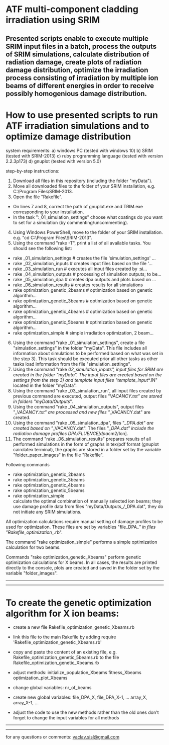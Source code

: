 # ATF multi-component cladding irradiation using SRIM
Presented scripts enable to 
  execute multiple SRIM input files in a batch,
  process the outputs of SRIM simulations, 
  calculate distribution of radiation damage, 
  create plots of radiation damage distribution,
  optimize the irradiation process consisting of irradiation by multiple ion beams of different energies in order to receive possibly   homogenious damage distribution.
------------------------------------------------------------------------------------------------------------------------------------------------------------------------------------------------------------------------------------------------------------------------------------------------------------------------------------------------------------------------------------------------------------------------
# How to use presented scripts to run ATF irradiation simulations and to optimize damage distribution

system requirements:
a) windows PC (tested with windows 10)
b) SRIM (tested with SRIM-2013)
c) ruby programming language (tested with version 2.2.3p173)
d) gnuplot (tested with version 5.0)

step-by-step instructions:
1) Download all files in this repository (including the folder "myData").
2) Move all downloaded files to the folder of your SRIM installation, e.g. C:\Program Files\SRIM-2013.
3) Open the file "Rakefile".
- On lines 7 and 8, correct the path of gnuplot.exe and TRIM.exe corresponding to your installation.
- In the task ":_01_simulation_settings" choose what coatings do you want to set for a simulation (by commenting/uncommenting).
4) Using Windows PowerShell, move to the folder of your SRIM installation. e.g. "cd C:\Program Files\SRIM-2013".
5) Using the command "rake -T", print a list of all available tasks. You should see the following list:
-	rake _01_simulation_settings      # creates the file 'simulation_settings' ...
-	rake _02_simulation_inputs        # creates input files based on the file '...
-	rake _03_simulation_run           # executes all input files created by :si...
-	rake _04_simulation_outputs       # processing of simulation outputs; to be...
-	rake _05_simulation_dpa           # creates dpa outputs and plots based on ...
-	rake _06_simulation_results       # creates results for all simulations
-	rake optimization_genetic_2beams  # optimization based on genetic algorithm...
-	rake optimization_genetic_3beams  # optimization based on genetic algorithm...
-	rake optimization_genetic_4beams  # optimization based on genetic algorithm...
-	rake optimization_genetic_5beams  # optimization based on genetic algorithm...
-	rake optimization_simple          # simple irradiation optimization, 2 beam...
6) Using the command "rake _01_simulation_settings", create a file "simulation_settings" in the folder "myData". This file includes all information about simulations to be performed based on what was set in the step 3). This task should be executed prior all other tasks as other tasks load information from the file "simulation_settings".
7) Using the command "rake _02_simulation_inputs", input files for SRIM are created in the folder "myData". The input files are created based on the settings from the step 3) and template input files "template_input_*.IN" located in the folder "myData".
8) Using the command "rake _03_simulation_run", all input files created by previous command are executed, output files "*_VACANCY.txt" are stored in folders "myData/Outputs_*".
9) Using the command "rake _04_simulation_outputs", output files "*_VACANCY.txt" are processed and new files "*_VACANCY.dat" are created.
10) Using the command "rake _05_simulation_dpa", files "*_DPA.dat" are created based on "*_VACANCY.dat". The files "*_DPA.dat" include the radiation damage profiles DPA/FLUENCE[dpa*cm2/Ion].
11) The command "rake _06_simulation_results" prepares results of all performed simulations in the form of graphs in tex/pdf format (gnuplot cairolatex terminal), the graphs are stored in a folder set by the variable "folder_paper_images" in the file "Rakefile".

Following commands 
-	rake optimization_genetic_2beams  
-	rake optimization_genetic_3beams  
-	rake optimization_genetic_4beams  
-	rake optimization_genetic_5beams  
-	rake optimization_simple          
calculate the optimal combination of manually selected ion beams; they use damage profile data from files "myData/Outputs_*/*_DPA.dat", they do not initiate any SRIM simulations.

All optimization calculations require manual setting of damage profiles to be used for optimization. These files are set by variables "file_DPA_*" in files "Rakefile_optimization_*.rb".

The command "rake optimization_simple" performs a simple optimization calculation for two beams.

Commands "rake optimization_genetic_Xbeams" perform genetic optimization calculations for X beams. In all cases, the results are printed directly to the console, plots are created and saved in the folder set by the variable "folder_images".

--------------------------------------------------------------------------------------------------------------------------------------------------------------------------------------------------------------------------------------------------------------------------------
----------------------------------------------------------------------------------------------------------------------------------------
# To create the genetic optimization algorithm for X ion beams:
- create a new file Rakefile_optimization_genetic_Xbeams.rb
- link this file to the main Rakefile by adding require 'Rakefile_optimization_genetic_Xbeams.rb'
- copy and paste the content of an existing file, e.g. Rakefile_optimization_genetic_5beams.rb to the file Rakefile_optimization_genetic_Xbeams.rb
- adjust methods:
    initialize_population_Xbeams
    fitness_Xbeams
    optimization_plot_Xbeams
    
- change global variables:
    nr_of_beams
    
- create new global variables:
    file_DPA_X, file_DPA_X-1, ...
    array_X, array_X-1, ...
    
- adjust the code to use the new methods rather than the old ones
    don't forget to change the input variables for all methods

--------------------------------------------------------------------------------------------------------------------------------------------------------------------------------------------------------------------------------------------------------------------------------
----------------------------------------------------------------------------------------------------------------------------------------
for any questions or comments: vaclav.sisl@gmail.com
